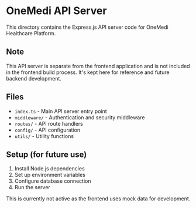 
# OneMedi API Server

This directory contains the Express.js API server code for OneMedi Healthcare Platform.

## Note
This API server is separate from the frontend application and is not included in the frontend build process. It's kept here for reference and future backend development.

## Files
- `index.ts` - Main API server entry point
- `middleware/` - Authentication and security middleware
- `routes/` - API route handlers
- `config/` - API configuration
- `utils/` - Utility functions

## Setup (for future use)
1. Install Node.js dependencies
2. Set up environment variables
3. Configure database connection
4. Run the server

This is currently not active as the frontend uses mock data for development.
